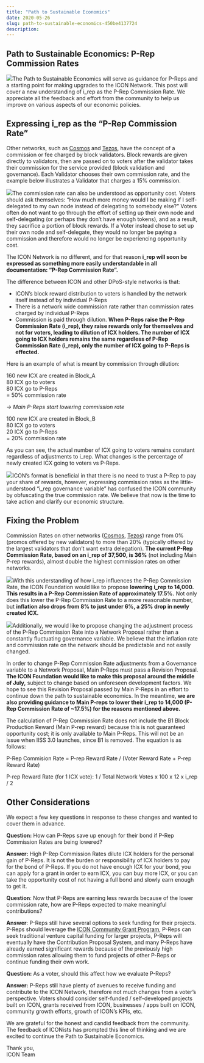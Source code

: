 ```yaml
---
title: "Path to Sustainable Economics"
date: 2020-05-26
slug: path-to-sustainable-economics-450be4137724
description:
---
```


## Path to Sustainable Economics: P-Rep Commission Rates

![](https://cdn-images-1.medium.com/max/800/0*yxiTQ4WEJP1LXizd)The Path to Sustainable Economics will serve as guidance for P-Reps and a starting point for making upgrades to the ICON Network. This post will cover a new understanding of i\_rep as the P-Rep Commission Rate. We appreciate all the feedback and effort from the community to help us improve on various aspects of our economic policies.

## Expressing i\_rep as the “P-Rep Commission Rate”

Other networks, such as [Cosmos](https://www.mintscan.io/validators) and [Tezos](https://mytezosbaker.com/), have the concept of a commission or fee charged by block validators. Block rewards are given directly to validators, then are passed on to voters after the validator takes their commission for the service provided (block validation and governance). Each Validator chooses their own commission rate, and the example below illustrates a Validator that charges a 15% commission.

![](https://cdn-images-1.medium.com/max/800/0*58aZKNNh7YF-VZww)The commission rate can also be understood as opportunity cost. Voters should ask themselves: “How much more money would I be making if I self-delegated to my own node instead of delegating to somebody else?” Voters often do not want to go through the effort of setting up their own node and self-delegating (or perhaps they don’t have enough tokens), and as a result, they sacrifice a portion of block rewards. If a Voter instead chose to set up their own node and self-delegate, they would no longer be paying a commission and therefore would no longer be experiencing opportunity cost.

The ICON Network is no different, and for that reason **i\_rep will soon be expressed as something more easily understandable in all documentation: “P-Rep Commission Rate”.**

The difference between ICON and other DPoS-style networks is that:

* ICON’s block reward distribution to voters is handled by the network itself instead of by individual P-Reps
* There is a network wide commission rate rather than commission rates charged by individual P-Reps
* Commission is paid through dilution. **When P-Reps raise the P-Rep Commission Rate (i\_rep), they raise rewards only for themselves and not for voters, leading to dilution of ICX holders. The number of ICX going to ICX holders remains the same regardless of P-Rep Commission Rate (i\_rep), only the number of ICX going to P-Reps is effected.**

Here is an example of what is meant by commission through dilution:

160 new ICX are created in Block\_A  
80 ICX go to voters  
80 ICX go to P-Reps  
= 50% commission rate

*-> Main P-Reps start lowering commission rate*

100 new ICX are created in Block\_B  
80 ICX go to voters  
20 ICX go to P-Reps  
= 20% commission rate

As you can see, the actual number of ICX going to voters remains constant regardless of adjustments to i\_rep. What changes is the percentage of newly created ICX going to voters vs P-Reps.

![](https://cdn-images-1.medium.com/max/800/0*RF1ZUiMTLfFCDCyi)ICON’s format is beneficial in that there is no need to trust a P-Rep to pay your share of rewards, however, expressing commission rates as the little-understood “i\_rep governance variable” has confused the ICON community by obfuscating the true commission rate. We believe that now is the time to take action and clarify our economic structure.

## Fixing the Problem

Commission Rates on other networks ([Cosmos](https://www.mintscan.io/validators), [Tezos](https://mytezosbaker.com/)) range from 0% (promos offered by new validators) to more than 20% (typically offered by the largest validators that don’t want extra delegation). **The current P-Rep Commission Rate, based on an i\_rep of 37,500, is 36%** (not including Main P-rep rewards), almost double the highest commission rates on other networks.

![](https://cdn-images-1.medium.com/max/800/0*hCcqhW1R5ahlGOWJ)With this understanding of how i\_rep influences the P-Rep Commission Rate, the ICON Foundation would like to propose **lowering i\_rep to 14,000. This results in a P-Rep Commission Rate of approximately 17.5%.** Not only does this lower the P-Rep Commission Rate to a more reasonable number, but **inflation also drops from 8% to just under 6%, a 25% drop in newly created ICX.**

![](https://cdn-images-1.medium.com/max/800/0*Wg6GtdmFBbVsU6hG)Additionally, we would like to propose changing the adjustment process of the P-Rep Commission Rate into a Network Proposal rather than a constantly fluctuating governance variable. We believe that the inflation rate and commission rate on the network should be predictable and not easily changed.

In order to change P-Rep Commission Rate adjustments from a Governance variable to a Network Proposal, Main P-Reps must pass a Revision Proposal. **The ICON Foundation would like to make this proposal around the middle of July,** subject to change based on unforeseen development factors. We hope to see this Revision Proposal passed by Main P-Reps in an effort to continue down the path to sustainable economics. In the meantime, **we are also providing guidance to Main P-reps to lower their i\_rep to 14,000 (P-Rep Commission Rate of ~17.5%) for the reasons mentioned above.**

The calculation of P-Rep Commission Rate does not include the B1 Block Production Reward (Main P-rep reward) because this is not guaranteed opportunity cost; it is only available to Main P-Reps. This will not be an issue when IISS 3.0 launches, since B1 is removed. The equation is as follows:

P-Rep Commision Rate = P-rep Reward Rate / (Voter Reward Rate + P-rep Reward Rate)

P-rep Reward Rate (for 1 ICX vote): 1 / Total Network Votes x 100 x 12 x i\_rep / 2

## Other Considerations

We expect a few key questions in response to these changes and wanted to cover them in advance.

**Question:** How can P-Reps save up enough for their bond if P-Rep Commission Rates are being lowered?

**Answer:** High P-Rep Commission Rates dilute ICX holders for the personal gain of P-Reps. It is not the burden or responsibility of ICX holders to pay for the bond of P-Reps. If you do not have enough ICX for your bond, you can apply for a grant in order to earn ICX, you can buy more ICX, or you can take the opportunity cost of not having a full bond and slowly earn enough to get it.

**Question**: Now that P-Reps are earning less rewards because of the lower commission rate, how are P-Reps expected to make meaningful contributions?

**Answer**: P-Reps still have several options to seek funding for their projects. P-Reps should leverage the [ICON Community Grant Program](https://forum.icon.community/t/icon-community-grant-program-icon-cgp/256), P-Reps can seek traditional venture capital funding for larger projects, P-Reps will eventually have the Contribution Proposal System, and many P-Reps have already earned significant rewards because of the previously high commission rates allowing them to fund projects of other P-Reps or continue funding their own work.

**Question:** As a voter, should this affect how we evaluate P-Reps?

**Answer:** P-Reps still have plenty of avenues to receive funding and contribute to the ICON Network, therefore not much changes from a voter’s perspective. Voters should consider self-funded / self-developed projects built on ICON, grants received from ICON, businesses / apps built on ICON, community growth efforts, growth of ICON’s KPIs, etc.

We are grateful for the honest and candid feedback from the community. The feedback of ICONists has prompted this line of thinking and we are excited to continue the Path to Sustainable Economics.

Thank you,  
ICON Team

